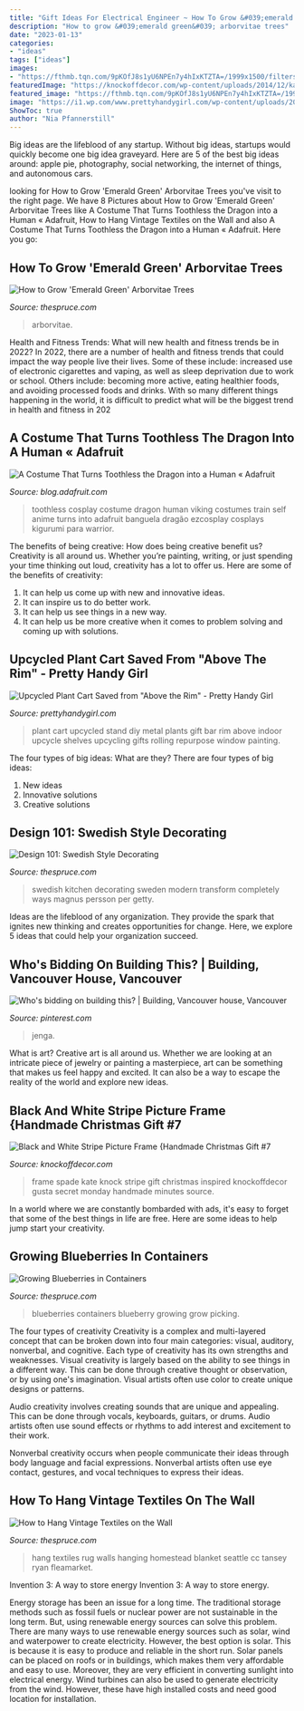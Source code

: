 ```yaml
---
title: "Gift Ideas For Electrical Engineer ~ How To Grow &#039;emerald Green&#039; Arborvitae Trees"
description: "How to grow &#039;emerald green&#039; arborvitae trees"
date: "2023-01-13"
categories:
- "ideas"
tags: ["ideas"]
images:
- "https://fthmb.tqn.com/9pKOfJ8s1yU6NPEn7y4hIxKTZTA=/1999x1500/filters:fill(auto,1)/sweden-5addfb75fa6bcc00369c7262.jpg"
featuredImage: "https://knockoffdecor.com/wp-content/uploads/2014/12/kate-spade-inspired-picture-frame1.jpg"
featured_image: "https://fthmb.tqn.com/9pKOfJ8s1yU6NPEn7y4hIxKTZTA=/1999x1500/filters:fill(auto,1)/sweden-5addfb75fa6bcc00369c7262.jpg"
image: "https://i1.wp.com/www.prettyhandygirl.com/wp-content/uploads/2014/03/Plant-cart-in-window.jpg?fit=550%2C892&amp;ssl=1"
ShowToc: true
author: "Nia Pfannerstill"
---
```



Big ideas are the lifeblood of any startup. Without big ideas, startups would quickly become one big idea graveyard. Here are 5 of the best big ideas around: apple pie, photography, social networking, the internet of things, and autonomous cars.

	

		
looking for How to Grow &#039;Emerald Green&#039; Arborvitae Trees you've visit to the right page. We have 8 Pictures about How to Grow &#039;Emerald Green&#039; Arborvitae Trees like A Costume That Turns Toothless the Dragon into a Human « Adafruit, How to Hang Vintage Textiles on the Wall and also A Costume That Turns Toothless the Dragon into a Human « Adafruit. Here you go:
		
    
## How To Grow &#039;Emerald Green&#039; Arborvitae Trees

<img loading=lazy src="https://fthmb.tqn.com/1pErYATsc9Cf6rfRT7Nmn6hUsMs=/2121x1414/filters:fill(auto,1)/Emerald-Green-arborvitae-big-59483ba13df78c537bb3a6bd.jpg" onerror="this.onerror=null;this.src='https://tse1.mm.bing.net/th?id=OIP.82SO6EisH0vxPDuPadxnmgHaE8&amp;pid=15.1';" alt="How to Grow &#039;Emerald Green&#039; Arborvitae Trees">

_Source: thespruce.com_

>arborvitae. 

	

Health and Fitness Trends: What will new health and fitness trends be in 2022?
In 2022, there are a number of health and fitness trends that could impact the way people live their lives. Some of these include: increased use of electronic cigarettes and vaping, as well as sleep deprivation due to work or school. Others include: becoming more active, eating healthier foods, and avoiding processed foods and drinks. With so many different things happening in the world, it is difficult to predict what will be the biggest trend in health and fitness in 202
    
## A Costume That Turns Toothless The Dragon Into A Human « Adafruit

<img loading=lazy src="https://cdn-blog.adafruit.com/uploads/2017/06/toothless-costume-1.jpg" onerror="this.onerror=null;this.src='https://tse3.mm.bing.net/th?id=OIP.nuXtIR73Q9QMdhvNA6fP4QHaJ4&amp;pid=15.1';" alt="A Costume That Turns Toothless the Dragon into a Human « Adafruit">

_Source: blog.adafruit.com_

>toothless cosplay costume dragon human viking costumes train self anime turns into adafruit banguela dragão ezcosplay cosplays kigurumi para warrior. 

	

The benefits of being creative: How does being creative benefit us?
Creativity is all around us. Whether you’re painting, writing, or just spending your time thinking out loud, creativity has a lot to offer us. Here are some of the benefits of creativity: 
1. It can help us come up with new and innovative ideas.
2. It can inspire us to do better work.
3. It can help us see things in a new way.
4. It can help us be more creative when it comes to problem solving and coming up with solutions.

    
## Upcycled Plant Cart Saved From &quot;Above The Rim&quot; - Pretty Handy Girl

<img loading=lazy src="https://i1.wp.com/www.prettyhandygirl.com/wp-content/uploads/2014/03/Plant-cart-in-window.jpg?fit=550%2C892&amp;ssl=1" onerror="this.onerror=null;this.src='https://tse3.mm.bing.net/th?id=OIP.G21o92ArFL6WlxRxWHb8iwHaMA&amp;pid=15.1';" alt="Upcycled Plant Cart Saved from &quot;Above the Rim&quot; - Pretty Handy Girl">

_Source: prettyhandygirl.com_

>plant cart upcycled stand diy metal plants gift bar rim above indoor upcycle shelves upcycling gifts rolling repurpose window painting. 

	

The four types of big ideas: What are they?
There are four types of big ideas: 
1. New ideas 
2. Innovative solutions 
3. Creative solutions 

    
## Design 101: Swedish Style Decorating

<img loading=lazy src="https://fthmb.tqn.com/9pKOfJ8s1yU6NPEn7y4hIxKTZTA=/1999x1500/filters:fill(auto,1)/sweden-5addfb75fa6bcc00369c7262.jpg" onerror="this.onerror=null;this.src='https://tse2.mm.bing.net/th?id=OIP.WJ6-NoLdS80hEuhz7QdAOQHaFj&amp;pid=15.1';" alt="Design 101: Swedish Style Decorating">

_Source: thespruce.com_

>swedish kitchen decorating sweden modern transform completely ways magnus persson per getty. 

	

Ideas are the lifeblood of any organization. They provide the spark that ignites new thinking and creates opportunities for change. Here, we explore 5 ideas that could help your organization succeed.

    
## Who&#039;s Bidding On Building This? | Building, Vancouver House, Vancouver

<img loading=lazy src="https://i.pinimg.com/736x/9c/41/dd/9c41ddd6f817803fff6476fd0b6ec9f9.jpg" onerror="this.onerror=null;this.src='https://tse4.mm.bing.net/th?id=OIP.qEeGb40IcWjlueAaUbfBEwHaNK&amp;pid=15.1';" alt="Who&#039;s bidding on building this? | Building, Vancouver house, Vancouver">

_Source: pinterest.com_

>jenga. 

	

What is art?
Creative art is all around us. Whether we are looking at an intricate piece of jewelry or painting a masterpiece, art can be something that makes us feel happy and excited. It can also be a way to escape the reality of the world and explore new ideas.

    
## Black And White Stripe Picture Frame {Handmade Christmas Gift #7

<img loading=lazy src="https://knockoffdecor.com/wp-content/uploads/2014/12/kate-spade-inspired-picture-frame1.jpg" onerror="this.onerror=null;this.src='https://tse1.mm.bing.net/th?id=OIP.sa3Ykc6oEWVl89udx9_yEAHaLp&amp;pid=15.1';" alt="Black and White Stripe Picture Frame {Handmade Christmas Gift #7">

_Source: knockoffdecor.com_

>frame spade kate knock stripe gift christmas inspired knockoffdecor gusta secret monday handmade minutes source. 

	

In a world where we are constantly bombarded with ads, it's easy to forget that some of the best things in life are free. Here are some ideas to help jump start your creativity.

    
## Growing Blueberries In Containers

<img loading=lazy src="https://fthmb.tqn.com/ZIin7DPgcnHsC0toaUwE83WWiZ0=/5233x3489/filters:fill(auto,1)/blueberry-picking-699089313-5a708c0dc06471003712e15a.jpg" onerror="this.onerror=null;this.src='https://tse3.mm.bing.net/th?id=OIP.g0h0-aCkfdFxUozGoFlB0wHaE8&amp;pid=15.1';" alt="Growing Blueberries in Containers">

_Source: thespruce.com_

>blueberries containers blueberry growing grow picking. 

	

The four types of creativity
Creativity is a complex and multi-layered concept that can be broken down into four main categories: visual, auditory, nonverbal, and cognitive. Each type of creativity has its own strengths and weaknesses.
Visual creativity is largely based on the ability to see things in a different way. This can be done through creative thought or observation, or by using one's imagination. Visual artists often use color to create unique designs or patterns.

Audio creativity involves creating sounds that are unique and appealing. This can be done through vocals, keyboards, guitars, or drums. Audio artists often use sound effects or rhythms to add interest and excitement to their work.

Nonverbal creativity occurs when people communicate their ideas through body language and facial expressions. Nonverbal artists often use eye contact, gestures, and vocal techniques to express their ideas.

    
## How To Hang Vintage Textiles On The Wall

<img loading=lazy src="https://fthmb.tqn.com/fpKK3lhUJoeIuY8UmD6QaUJ1JXU=/1500x2000/filters:fill(auto,1)/medvjek_12275049664_A_bright-56a2fac55f9b58b7d0cff8ce.jpg" onerror="this.onerror=null;this.src='https://tse1.mm.bing.net/th?id=OIP.GkDv6_XPEam7LQwcqgfBLwHaJ4&amp;pid=15.1';" alt="How to Hang Vintage Textiles on the Wall">

_Source: thespruce.com_

>hang textiles rug walls hanging homestead blanket seattle cc tansey ryan fleamarket. 

	

Invention 3: A way to store energy
Invention 3: A way to store energy. 

Energy storage has been an issue for a long time. The traditional storage methods such as fossil fuels or nuclear power are not sustainable in the long term. 
But, using renewable energy sources can solve this problem. 
There are many ways to use renewable energy sources such as solar, wind and waterpower to create electricity. However, the best option is solar. This is because it is easy to produce and reliable in the short run. 
Solar panels can be placed on roofs or in buildings, which makes them very affordable and easy to use. Moreover, they are very efficient in converting sunlight into electrical energy. 
 Wind turbines can also be used to generate electricity from the wind. However, these have high installed costs and need good location for installation.

